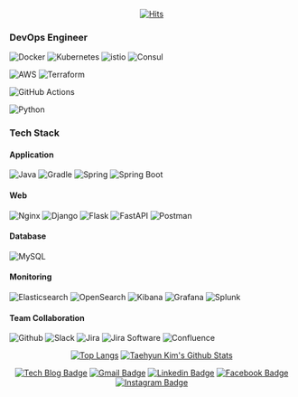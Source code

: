 <div align=center>

[![Hits](https://hits.seeyoufarm.com/api/count/incr/badge.svg?url=https%3A%2F%2Fgithub.com%2Fthkim0022)](https://hits.seeyoufarm.com) 

</div>


<div>

### DevOps Engineer  

![Docker](https://img.shields.io/badge/Docker-2496ED.svg?style=for-the-badge&logo=Docker&logoColor=white)
![Kubernetes](https://img.shields.io/badge/Kubernetes-326CE5.svg?style=for-the-badge&logo=Kubernetes&logoColor=white)
![istio](https://img.shields.io/badge/Istio-466BB0.svg?style=for-the-badge&logo=Istio&logoColor=white)
![Consul](https://img.shields.io/badge/Consul-F24C53.svg?style=for-the-badge&logo=Consul&logoColor=white)  

![AWS](https://img.shields.io/badge/Amazon%20AWS-232F3E.svg?style=for-the-badge&logo=Amazon-AWS&logoColor=white)
![Terraform](https://img.shields.io/badge/Terraform-7B42BC.svg?style=for-the-badge&logo=Terraform&logoColor=white)  

![GitHub Actions](https://img.shields.io/badge/GitHub%20Actions-2088FF.svg?style=for-the-badge&logo=GitHub-Actions&logoColor=white)  

![Python](https://img.shields.io/badge/Python-3776AB.svg?style=for-the-badge&logo=Python&logoColor=white)

</div>


<div>

### Tech Stack

#### Application  
![Java](https://img.shields.io/badge/java-007396?style=for-the-badge&logo=java&logoColor=white)
![Gradle](https://img.shields.io/badge/Gradle-02303A.svg?style=for-the-badge&logo=Gradle&logoColor=white)
![Spring](https://img.shields.io/badge/Spring-6DB33F.svg?style=for-the-badge&logo=Spring&logoColor=white)
![Spring Boot](https://img.shields.io/badge/Spring%20Boot-6DB33F.svg?style=for-the-badge&logo=Spring-Boot&logoColor=white)  

#### Web  
![Nginx](https://img.shields.io/badge/NGINX-009639.svg?style=for-the-badge&logo=NGINX&logoColor=white)
![Django](https://img.shields.io/badge/Django-092E20.svg?style=for-the-badge&logo=Django&logoColor=white)
![Flask](https://img.shields.io/badge/Flask-000000.svg?style=for-the-badge&logo=Flask&logoColor=white)
![FastAPI](https://img.shields.io/badge/FastAPI-009688.svg?style=for-the-badge&logo=FastAPI&logoColor=white)
![Postman](https://img.shields.io/badge/Postman-FF6C37.svg?style=for-the-badge&logo=Postman&logoColor=white)

#### Database  
![MySQL](https://img.shields.io/badge/MySQL-4479A1.svg?style=for-the-badge&logo=MySQL&logoColor=white)

#### Monitoring  
![Elasticsearch](https://img.shields.io/badge/Elasticsearch-005571.svg?style=for-the-badge&logo=Elasticsearch&logoColor=white)
![OpenSearch](https://img.shields.io/badge/OpenSearch-005EB8.svg?style=for-the-badge&logo=OpenSearch&logoColor=white)
![Kibana](https://img.shields.io/badge/Kibana-005571.svg?style=for-the-badge&logo=Kibana&logoColor=white)
![Grafana](https://img.shields.io/badge/Grafana-F46800.svg?style=for-the-badge&logo=Grafana&logoColor=white)
![Splunk](https://img.shields.io/badge/Splunk-000000.svg?style=for-the-badge&logo=Splunk&logoColor=white)  

#### Team Collaboration  
![Github](https://img.shields.io/badge/GitHub-181717.svg?style=for-the-badge&logo=GitHub&logoColor=white)
![Slack](https://img.shields.io/badge/Slack-4A154B.svg?style=for-the-badge&logo=Slack&logoColor=white)
![Jira](https://img.shields.io/badge/Jira-0052CC.svg?style=for-the-badge&logo=Jira&logoColor=white)
![Jira Software](https://img.shields.io/badge/Jira%20Software-0052CC.svg?style=for-the-badge&logo=Jira-Software&logoColor=white)
![Confluence](https://img.shields.io/badge/Confluence-172B4D.svg?style=for-the-badge&logo=Confluence&logoColor=white)

</div>


<div align=center>

[![Top Langs](https://github-readme-stats.vercel.app/api/top-langs/?username=thkim0022&langs_count=3)](https://github.com/anuraghazra/github-readme-stats) 
[![Taehyun Kim's Github Stats](https://github-readme-stats.vercel.app/api?username=thkim0022&count_private=true&show_icons=true)](https://github.com/anuraghazra/github-readme-stats)

</div>


<div align=center>

[![Tech Blog Badge](http://img.shields.io/badge/-Tech%20blog-black?style=flat-square&logo=github&link=https://thkim0022.github.io/)](https://thkim0022.github.io/) 
[![Gmail Badge](https://img.shields.io/badge/-Gmail-d14836?style=flat-square&logo=Gmail&logoColor=white&link=mailto:thkim0022@gmail.com)](mailto:thkim0022@gmail.com) 
[![Linkedin Badge](https://img.shields.io/badge/-LinkedIn-blue?style=flat-square&logo=Linkedin&logoColor=white&link=https://www.linkedin.com/in/thkim0022/)](https://www.linkedin.com/in/thkim0022/) 
[![Facebook Badge](https://img.shields.io/badge/-Facebook-1877f2?style=flat-square&logo=facebook&logoColor=white&link=https://www.facebook.com/thkim0022)](https://www.facebook.com/thkim0022) 
[![Instagram Badge](https://img.shields.io/badge/-Instagram-dd2a7b?style=flat-square&logo=instagram&logoColor=white&link=https://www.instagram.com/thkim0022/)](https://www.instagram.com/thkim0022/)

</div>